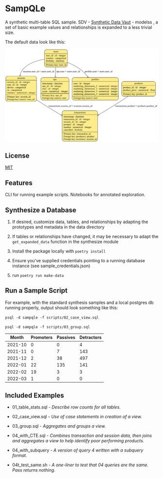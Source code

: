 # SampQLe

A synthetic multi-table SQL sample. SDV - [Synthetic Data Vaut](https://sdv.dev) - modelss , a set of basic example values and relationships is expanded to a less trivial size. 

The default data look like this:

![Default Schema](default_schema.svg)

## License

[MIT](https://choosealicense.com/licenses/mit/)

## Features

CLI for running example scripts. Notebooks for annotated exploration.

## Synthesize a Database

1. If desired, customize data, tables, and relationships by adapting the prototypes and metadata in the data directory

2. If tables or relationships have changed, it may be necessary to adapt the `get_expanded_data` function in the synthesize module

3. Install the package locally with `poetry install`

4. Ensure you've supplied credentials pointing to a running database instance (see sample_credentials.json)

5. run `poetry run make-data`

## Run a Sample Script

For example, with the standard synthesis samples and a local postgres db running properly, output should look something like this:

`psql -d sampqle -f scripts/02_case_view.sql`

`psql -d sampqle -f scripts/03_group.sql`

 | Month  | Promoters | Passives | Detractors |
 |--------|-----------|-----------|------------|
 |2021-10 |         0 |         0 |          4 |
 |2021-11 |         0 |         7 |        143 |
 |2021-12 |         2 |        38 |        497 |
 |2022-01 |        22 |       135 |        141 |
 |2022-02 |        19 |         3 |          3 |
 |2022-03 |         1 |         0 |          0 |

## Included Examples

+ 01_table_stats.sql - *Describe row counts for all tables.*

+ 02_case_view.sql - *Use of case statements in creation of a view.*

+ 03_group.sql - *Aggregates and groups a view.*

+ 04_with_CTE.sql - *Combines transaction and session data, then joins and aggregates a view to help identify poor performing products.*

+ 04_with_subquery - *A version of query 4 written with a subquery format.*

+ 04t_test_same.sh - *A one-liner to test that 04 queries are the same. Pass returns nothing.*